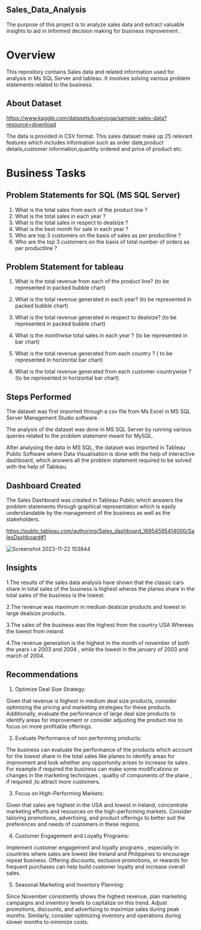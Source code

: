 
## Sales_Data_Analysis

The purpose of this project is to analyze sales data and extract valuable insights to aid in informed decision making for business improvement .

# Overview

This repository contains Sales data and related information used for analysis in Ms SQL Server and tableau .It involves solving various problem statements related to the business. 


## About Dataset

https://www.kaggle.com/datasets/kyanyoga/sample-sales-data?resource=download

The data is provided in CSV format.
This sales dataset make up 25 relevant features which includes information such as order date,product details,customer information,quantity ordered and price of 
product etc.

 


# Business Tasks

## Problem Statements for SQL (MS SQL Server)

1. What is the total sales from each of the product line ?
2. What is the total sales in each year ?
3. What is the total sales in respect to dealsize ?
4. What is the best month for sale in each year ?
5. Who are top 3 customers on the basis of sales as per productline ?
6. Who are the top 3 customers on the basis of total number of orders as per productline ?


## Problem Statement for tableau

1. What is the total revenue from each of the product line?
 (to be represented in packed bubble chart)

2. What is the total revenue generated in each year?
 (to be represented in packed bubble chart)

3. What is the total revenue generated in respect to dealsize?
 (to be represented in packed bubble chart)

4. What is the monthwise total sales in each year ?
 (to be represented in bar chart)
 
5. What is the total revenue generated from each country ?
 ( to be represented in horizontal bar chart)
 
6. What is the total revenue generated from each customer countrywise ?
 (to be represented in horizontal bar chart)


## Steps Performed 

The dataset was first imported through a csv file from Ms Excel in MS SQL Server Management Studio software .

The analysis of the dataset was done in MS SQL Server  by running various queries related to the problem statement meant for MySQL.

After analysing the data in MS SQL, the dataset was imported in Tableau Public Software where Data Visualisation is done with the help of interactive dashboard, which answers all the problem statement required to be solved with the help of Tableau.

## Dashboard Created 

The Sales Dashboard was created in Tableau Public which answers the problem statements through graphical representation which is easily understandable by the management of the business as well as the stakeholders.

https://public.tableau.com/authoring/Sales_dashboard_16954595414000/SalesDashboard#1

![Screenshot 2023-11-22 153844](https://github.com/nitinbajaj2104/Sales_Data_Analysis/assets/142987208/df737332-1ed7-458e-8851-c9ff289ddbb1)






## Insights 

1.The results of the sales data analysis have shown that the classic cars share in total sales of the business is highest wheras the planes  share in the total sales of the business is the lowest.

2.The revenue was maximum in medium dealsize products and lowest in large dealsize products.

3.The sales of the business was the highest from the country USA Whereas the lowest from ireland.

4.The revenue generation is the highest in the month of november of both the years i.e 2003 and 2004 , while the lowest in the january  of 2003 and march of 2004.

## Recommendations

1. Optimize Deal Size Strategy:
   
Given that revenue is highest in medium deal size products, consider optimizing the pricing and marketing strategies for these products. Additionally, evaluate the performance of large deal size products to identify areas for improvement or consider adjusting the product mix to focus on more profitable offerings.

2. Evaluate Performance of non performing products:
   
The business can evaluate the performance of the products which account for the lowest share in the total sales like planes to identify areas for improvment and look whether any opportunity arises to increase its sales . For example if required the business can make some modifications or changes in the marketing techniques , quality of components of the plane , if required ,to attract more customers.

3. Focus on High-Performing Markets:
   
Given that sales are highest in the USA and lowest in Ireland, concentrate marketing efforts and resources on the high-performing markets. Consider tailoring promotions, advertising, and product offerings to better suit the preferences and needs of customers in these regions.

4. Customer Engagement and Loyalty Programs:
   
Implement customer engagement and loyalty programs , especially in countries where sales are lowest like Ireland and Philippines to encourage repeat business. Offering discounts, exclusive promotions, or rewards for frequent purchases can help build customer loyalty and increase overall sales.


5. Seasonal Marketing and Inventory Planning:
   
Since November consistently shows the highest revenue, plan marketing campaigns and inventory levels to capitalize on this trend. Adjust promotions, discounts, and advertising to maximize sales during peak months. Similarly, consider optimizing inventory and operations during slower months to minimize costs.
